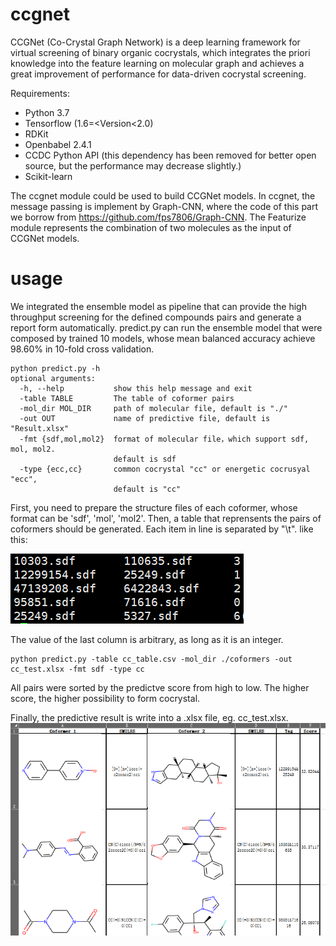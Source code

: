 # ccgnet
CCGNet (Co-Crystal Graph Network) is a deep learning framework for virtual screening of binary organic cocrystals, which integrates the priori knowledge into the feature learning on molecular graph and achieves a great improvement of performance for data-driven cocrystal screening.

Requirements:
* Python 3.7
* Tensorflow (1.6=<Version<2.0)
* RDKit
* Openbabel 2.4.1
* CCDC Python API  (this dependency has been removed for better open source, but the performance may decrease slightly.)
* Scikit-learn

The ccgnet module could be used to build CCGNet models. In ccgnet, the message passing is implement by Graph-CNN, where the code of this part we borrow from https://github.com/fps7806/Graph-CNN. The Featurize module represents the combination of two molecules as the input of CCGNet models.
# usage
We integrated the ensemble model as pipeline that can provide the high throughput screening for the defined compounds pairs and generate a report form automatically. 
predict.py can run the ensemble model that were composed by trained 10 models, whose mean balanced accuracy achieve 98.60% in 10-fold cross validation.
~~~
python predict.py -h
optional arguments:
  -h, --help           show this help message and exit
  -table TABLE         The table of coformer pairs
  -mol_dir MOL_DIR     path of molecular file, default is "./"
  -out OUT             name of predictive file, default is "Result.xlsx"
  -fmt {sdf,mol,mol2}  format of molecular file，which support sdf, mol, mol2.
                       default is sdf
  -type {ecc,cc}       common cocrystal "cc" or energetic cocrusyal "ecc",
                       default is "cc"
~~~
First, you need to prepare the structure files of each coformer, whose format can be 'sdf', 'mol', 'mol2'.
Then, a table that reprensents the pairs of coformers should be generated. Each item in line is separated by "\t". like this:

![image](https://github.com/Saoge123/ccgnet/blob/main/img/table-example.png)

The value of the last column is arbitrary, as long as it is an integer. 

~~~
python predict.py -table cc_table.csv -mol_dir ./coformers -out cc_test.xlsx -fmt sdf -type cc
~~~
All pairs were sorted by the predictve score from high to low. The higher score, the higher possibility to form cocrystal.

Finally, the predictive result is write into a .xlsx file, eg. cc_test.xlsx. 
![image](https://github.com/Saoge123/ccgnet/blob/main/img/xlsx.png)
